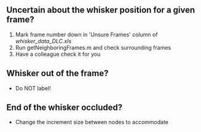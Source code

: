 ## Uncertain about the whisker position for a given frame?
1. Mark frame number down in 'Unsure Frames' column of *whisker_data_DLC.xls*
2. Run getNeighboringFrames.m and check surrounding frames
3. Have a colleague check it for you

## Whisker out of the frame?
- Do NOT label!

## End of the whisker occluded?
- Change the increment size between nodes to accommodate
